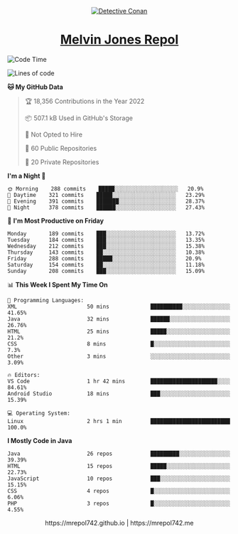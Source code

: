 <p align="center">

<a href="https://mrepol742.github.io">
  <img alt="Detective Conan" src="https://mrepol742-gif-randomizer.vercel.app/api/" /> 
  </a> 
<h1 align="center"><a href="https://mrepol742.github.io/">Melvin Jones Repol</a></h1>
</p>

[comment]: <> (This is a automated generated Data from github action workflow)
[comment]: <> (START OF GENERATED DATA)

<!--START_SECTION:waka-->
![Code Time](http://img.shields.io/badge/Code%20Time-739%20hrs%2015%20mins-blue)

![Lines of code](https://img.shields.io/badge/From%20Hello%20World%20I%27ve%20Written-239%20Thousand%20lines%20of%20code-blue)

**🐱 My GitHub Data** 

> 🏆 18,356 Contributions in the Year 2022
 > 
> 📦 507.1 kB Used in GitHub's Storage 
 > 
> 🚫 Not Opted to Hire
 > 
> 📜 60 Public Repositories 
 > 
> 🔑 20 Private Repositories  
 > 
**I'm a Night 🦉** 

```text
🌞 Morning    288 commits    █████░░░░░░░░░░░░░░░░░░░░   20.9% 
🌆 Daytime    321 commits    █████░░░░░░░░░░░░░░░░░░░░   23.29% 
🌃 Evening    391 commits    ███████░░░░░░░░░░░░░░░░░░   28.37% 
🌙 Night      378 commits    ██████░░░░░░░░░░░░░░░░░░░   27.43%

```
📅 **I'm Most Productive on Friday** 

```text
Monday       189 commits    ███░░░░░░░░░░░░░░░░░░░░░░   13.72% 
Tuesday      184 commits    ███░░░░░░░░░░░░░░░░░░░░░░   13.35% 
Wednesday    212 commits    ███░░░░░░░░░░░░░░░░░░░░░░   15.38% 
Thursday     143 commits    ██░░░░░░░░░░░░░░░░░░░░░░░   10.38% 
Friday       288 commits    █████░░░░░░░░░░░░░░░░░░░░   20.9% 
Saturday     154 commits    ██░░░░░░░░░░░░░░░░░░░░░░░   11.18% 
Sunday       208 commits    ███░░░░░░░░░░░░░░░░░░░░░░   15.09%

```


📊 **This Week I Spent My Time On** 

```text
💬 Programming Languages: 
XML                      50 mins             ██████████░░░░░░░░░░░░░░░   41.65% 
Java                     32 mins             ██████░░░░░░░░░░░░░░░░░░░   26.76% 
HTML                     25 mins             █████░░░░░░░░░░░░░░░░░░░░   21.2% 
CSS                      8 mins              █░░░░░░░░░░░░░░░░░░░░░░░░   7.3% 
Other                    3 mins              ░░░░░░░░░░░░░░░░░░░░░░░░░   3.09%

🔥 Editors: 
VS Code                  1 hr 42 mins        █████████████████████░░░░   84.61% 
Android Studio           18 mins             ███░░░░░░░░░░░░░░░░░░░░░░   15.39%

💻 Operating System: 
Linux                    2 hrs 1 min         █████████████████████████   100.0%

```

**I Mostly Code in Java** 

```text
Java                     26 repos            █████████░░░░░░░░░░░░░░░░   39.39% 
HTML                     15 repos            █████░░░░░░░░░░░░░░░░░░░░   22.73% 
JavaScript               10 repos            ███░░░░░░░░░░░░░░░░░░░░░░   15.15% 
CSS                      4 repos             █░░░░░░░░░░░░░░░░░░░░░░░░   6.06% 
PHP                      3 repos             █░░░░░░░░░░░░░░░░░░░░░░░░   4.55%

```



<!--END_SECTION:waka-->

[comment]: <> (END OF GENERATED DATA)

<p align="center"> https://mrepol742.github.io | https://mrepol742.me </p>
